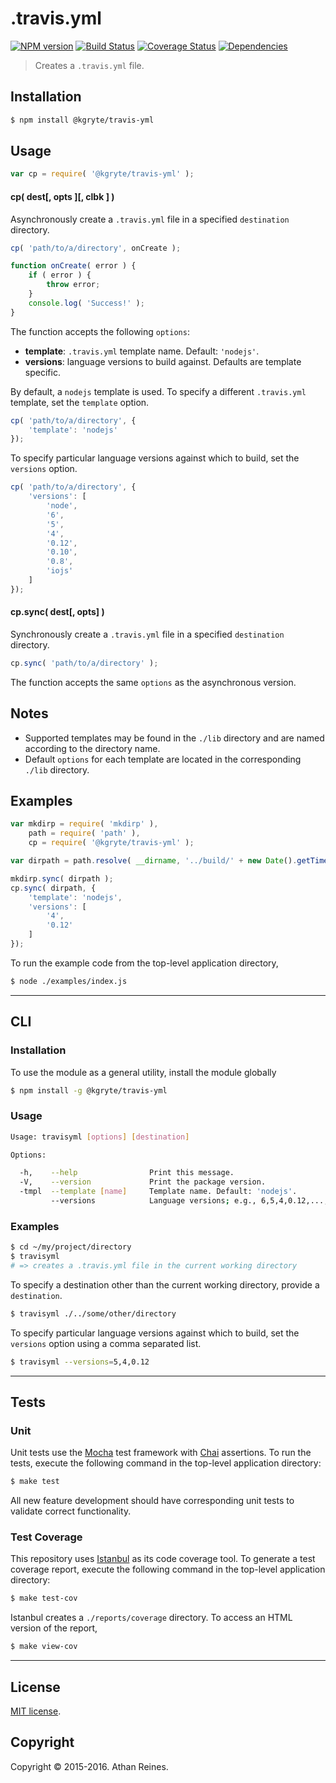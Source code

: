 .travis.yml
=========
[![NPM version][npm-image]][npm-url] [![Build Status][build-image]][build-url] [![Coverage Status][coverage-image]][coverage-url] [![Dependencies][dependencies-image]][dependencies-url]

> Creates a `.travis.yml` file.


## Installation

``` bash
$ npm install @kgryte/travis-yml
```


## Usage

``` javascript
var cp = require( '@kgryte/travis-yml' );
```

#### cp( dest[, opts ][, clbk ] )

Asynchronously create a `.travis.yml` file in a specified `destination` directory.

``` javascript
cp( 'path/to/a/directory', onCreate );

function onCreate( error ) {
	if ( error ) {
		throw error;
	}
	console.log( 'Success!' );
}
```

The function accepts the following `options`:
*	__template__: `.travis.yml` template name. Default: `'nodejs'`.
*	__versions__: language versions to build against. Defaults are template specific.

By default, a `nodejs` template is used. To specify a different `.travis.yml` template, set the `template` option.

``` javascript
cp( 'path/to/a/directory', {
	'template': 'nodejs'
});
```

To specify particular language versions against which to build, set the `versions` option.

``` javascript
cp( 'path/to/a/directory', {
	'versions': [
		'node',
		'6',
		'5',
		'4',
		'0.12',
		'0.10',
		'0.8',
		'iojs'
	]
});
```



#### cp.sync( dest[, opts] )

Synchronously create a `.travis.yml` file in a specified `destination` directory.

``` javascript
cp.sync( 'path/to/a/directory' );
```

The function accepts the same `options` as the asynchronous version.


## Notes

* 	Supported templates may be found in the `./lib` directory and are named according to the directory name.
*	Default `options` for each template are located in the corresponding `./lib` directory.


## Examples

``` javascript
var mkdirp = require( 'mkdirp' ),
	path = require( 'path' ),
	cp = require( '@kgryte/travis-yml' );

var dirpath = path.resolve( __dirname, '../build/' + new Date().getTime() );

mkdirp.sync( dirpath );
cp.sync( dirpath, {
	'template': 'nodejs',
	'versions': [
		'4',
		'0.12'
	]
});
```

To run the example code from the top-level application directory,

``` bash
$ node ./examples/index.js
```

---
## CLI


### Installation

To use the module as a general utility, install the module globally

``` bash
$ npm install -g @kgryte/travis-yml
```


### Usage

``` bash
Usage: travisyml [options] [destination]

Options:

  -h,    --help                Print this message.
  -V,    --version             Print the package version.
  -tmpl  --template [name]     Template name. Default: 'nodejs'.
         --versions            Language versions; e.g., 6,5,4,0.12,...,iojs.
```


### Examples

``` bash
$ cd ~/my/project/directory
$ travisyml
# => creates a .travis.yml file in the current working directory
```

To specify a destination other than the current working directory, provide a `destination`.

``` bash
$ travisyml ./../some/other/directory
```

To specify particular language versions against which to build, set the `versions` option using a comma separated list.

``` bash
$ travisyml --versions=5,4,0.12
```



---
## Tests

### Unit

Unit tests use the [Mocha](http://mochajs.org/) test framework with [Chai](http://chaijs.com) assertions. To run the tests, execute the following command in the top-level application directory:

``` bash
$ make test
```

All new feature development should have corresponding unit tests to validate correct functionality.


### Test Coverage

This repository uses [Istanbul](https://github.com/gotwarlost/istanbul) as its code coverage tool. To generate a test coverage report, execute the following command in the top-level application directory:

``` bash
$ make test-cov
```

Istanbul creates a `./reports/coverage` directory. To access an HTML version of the report,

``` bash
$ make view-cov
```


---
## License

[MIT license](http://opensource.org/licenses/MIT).


## Copyright

Copyright &copy; 2015-2016. Athan Reines.


[npm-image]: http://img.shields.io/npm/v/@kgryte/travis-yml.svg
[npm-url]: https://npmjs.org/package/@kgryte/travis-yml

[build-image]: http://img.shields.io/travis/kgryte/travis-yml/master.svg
[build-url]: https://travis-ci.org/kgryte/travis-yml

[coverage-image]: https://img.shields.io/codecov/c/github/kgryte/travis-yml/master.svg
[coverage-url]: https://codecov.io/github/kgryte/travis-yml?branch=master

[dependencies-image]: http://img.shields.io/david/kgryte/travis-yml.svg
[dependencies-url]: https://david-dm.org/kgryte/travis-yml

[dev-dependencies-image]: http://img.shields.io/david/dev/kgryte/travis-yml.svg
[dev-dependencies-url]: https://david-dm.org/dev/kgryte/travis-yml

[github-issues-image]: http://img.shields.io/github/issues/kgryte/travis-yml.svg
[github-issues-url]: https://github.com/kgryte/travis-yml/issues
